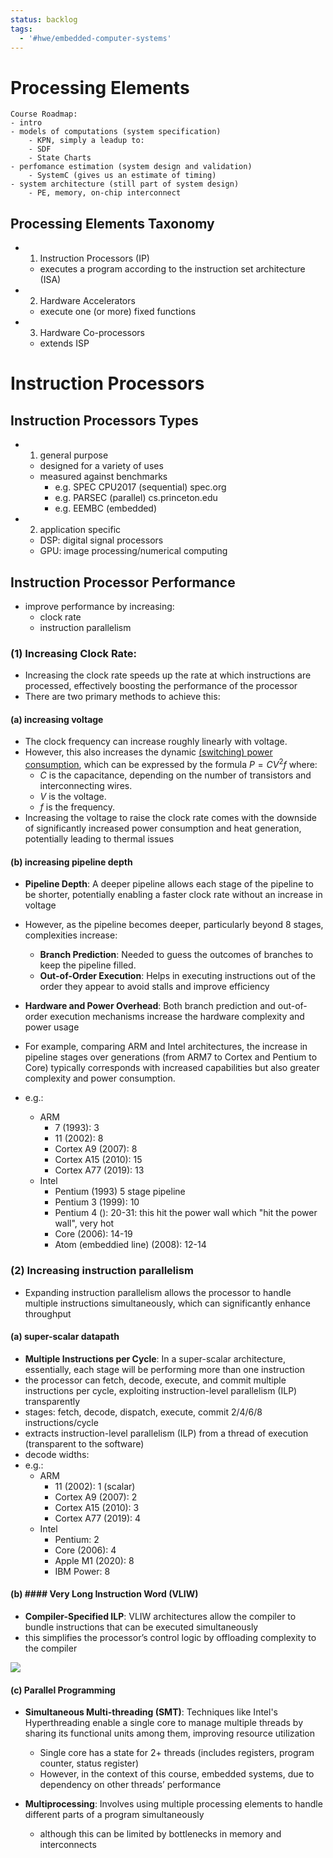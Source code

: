 ```yaml
---
status: backlog
tags:
  - '#hwe/embedded-computer-systems'
---
```


# Processing Elements

```ad-summary
Course Roadmap:
- intro
- models of computations (system specification)
	- KPN, simply a leadup to:
	- SDF
	- State Charts
- perfomance estimation (system design and validation)
	- SystemC (gives us an estimate of timing)
- system architecture (still part of system design)
	- PE, memory, on-chip interconnect
```

## Processing Elements Taxonomy

- 1. Instruction Processors (IP)
  - executes a program according to the instruction set architecture (ISA)
- 2. Hardware Accelerators
  - execute one (or more) fixed functions
- 3. Hardware Co-processors
  - extends ISP

# Instruction Processors

## Instruction Processors Types

- 1. general purpose
  - designed for a variety of uses
  - measured against benchmarks
    - e.g. SPEC CPU2017 (sequential) spec.org
    - e.g. PARSEC (parallel) cs.princeton.edu
    - e.g. EEMBC (embedded)
- 2. application specific
  - DSP: digital signal processors
  - GPU: image processing/numerical computing

## Instruction Processor Performance

- improve performance by increasing:
  - clock rate
  - instruction parallelism

### (1) Increasing Clock Rate:

- Increasing the clock rate speeds up the rate at which instructions are processed, effectively boosting the performance of the processor
- There are two primary methods to achieve this:

#### (a) increasing voltage

- The clock frequency can increase roughly linearly with voltage.
- However, this also increases the dynamic [(switching) power consumption](../ece327/power.md), which can be expressed by the formula $P=CV^2f$ where:
  - $C$ is the capacitance, depending on the number of transistors and interconnecting wires.
  - $V$ is the voltage.
  - $f$ is the frequency.
- Increasing the voltage to raise the clock rate comes with the downside of significantly increased power consumption and heat generation, potentially leading to thermal issues

#### (b) increasing pipeline depth

- **Pipeline Depth**: A deeper pipeline allows each stage of the pipeline to be shorter, potentially enabling a faster clock rate without an increase in voltage

- However, as the pipeline becomes deeper, particularly beyond 8 stages, complexities increase:

  - **Branch Prediction**: Needed to guess the outcomes of branches to keep the pipeline filled.
  - **Out-of-Order Execution**: Helps in executing instructions out of the order they appear to avoid stalls and improve efficiency

- **Hardware and Power Overhead**: Both branch prediction and out-of-order execution mechanisms increase the hardware complexity and power usage

- For example, comparing ARM and Intel architectures, the increase in pipeline stages over generations (from ARM7 to Cortex and Pentium to Core) typically corresponds with increased capabilities but also greater complexity and power consumption.

- e.g.:

  - ARM
    - 7 (1993): 3
    - 11 (2002): 8
    - Cortex A9 (2007): 8
    - Cortex A15 (2010): 15
    - Cortex A77 (2019): 13
  - Intel
    - Pentium (1993) 5 stage pipeline
    - Pentium 3 (1999): 10
    - Pentium 4 (): 20-31: this hit the power wall which "hit the power wall", very hot
    - Core (2006): 14-19
    - Atom (embeddied line) (2008): 12-14

### (2) Increasing instruction parallelism

- Expanding instruction parallelism allows the processor to handle multiple instructions simultaneously, which can significantly enhance throughput

#### (a) super-scalar datapath

- **Multiple Instructions per Cycle**: In a super-scalar architecture, essentially, each stage will be performing more than one instruction
- the processor can fetch, decode, execute, and commit multiple instructions per cycle, exploiting instruction-level parallelism (ILP) transparently
- stages: fetch, decode, dispatch, execute, commit 2/4/6/8 instructions/cycle
- extracts instruction-level parallelism (ILP) from a thread of execution (transparent to the software)
- decode widths:
- e.g.:
  - ARM
    - 11 (2002): 1 (scalar)
    - Cortex A9 (2007): 2
    - Cortex A15 (2010): 3
    - Cortex A77 (2019): 4
  - Intel
    - Pentium: 2
    - Core (2006): 4
    - Apple M1 (2020): 8
    - IBM Power: 8

#### (b) #### Very Long Instruction Word (VLIW)

- **Compiler-Specified ILP**: VLIW architectures allow the compiler to bundle instructions that can be executed simultaneously
- this simplifies the processor’s control logic by offloading complexity to the compiler

![](Pasted%20image%2020240415134316.png)

#### (c) Parallel Programming

- **Simultaneous Multi-threading (SMT)**: Techniques like Intel's Hyperthreading enable a single core to manage multiple threads by sharing its functional units among them, improving resource utilization

  - Single core has a state for 2+ threads (includes registers, program counter, status register)
  - However, in the context of this course, embedded systems, due to dependency on other threads’ performance

- **Multiprocessing**: Involves using multiple processing elements to handle different parts of a program simultaneously

  - although this can be limited by bottlenecks in memory and interconnects
